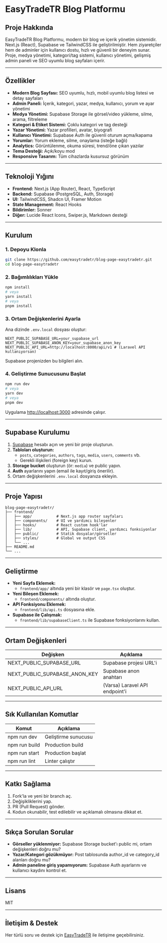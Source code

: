 # EasyTradeTR Blog Platformu

## Proje Hakkında

EasyTradeTR Blog Platformu, modern bir blog ve içerik yönetim sistemidir. Next.js (React), Supabase ve TailwindCSS ile geliştirilmiştir. Hem ziyaretçiler hem de adminler için kullanıcı dostu, hızlı ve güvenli bir deneyim sunar. Proje, medya yönetimi, kategori/tag sistemi, kullanıcı yönetimi, gelişmiş admin paneli ve SEO uyumlu blog sayfaları içerir.

---

## Özellikler

- **Modern Blog Sayfası:** SEO uyumlu, hızlı, mobil uyumlu blog listesi ve detay sayfaları
- **Admin Paneli:** İçerik, kategori, yazar, medya, kullanıcı, yorum ve ayar yönetimi
- **Medya Yönetimi:** Supabase Storage ile görsel/video yükleme, silme, arama, filtreleme
- **Kategori & Etiket Sistemi:** Çoklu kategori ve tag desteği
- **Yazar Yönetimi:** Yazar profilleri, avatar, biyografi
- **Kullanıcı Yönetimi:** Supabase Auth ile güvenli oturum açma/kapama
- **Yorumlar:** Yorum ekleme, silme, onaylama (isteğe bağlı)
- **Analytics:** Görüntülenme, okuma süresi, trend/öne çıkan yazılar
- **Tema Desteği:** Açık/koyu mod
- **Responsive Tasarım:** Tüm cihazlarda kusursuz görünüm

---

## Teknoloji Yığını

- **Frontend:** Next.js (App Router), React, TypeScript
- **Backend:** Supabase (PostgreSQL, Auth, Storage)
- **UI:** TailwindCSS, Shadcn UI, Framer Motion
- **State Management:** React Hooks
- **Bildirimler:** Sonner
- **Diğer:** Lucide React Icons, Swiper.js, Markdown desteği

---

## Kurulum

### 1. Depoyu Klonla
```bash
git clone https://github.com/easytradetr/blog-page-easytradetr.git
cd blog-page-easytradetr
```

### 2. Bağımlılıkları Yükle
```bash
npm install
# veya
yarn install
# veya
pnpm install
```

### 3. Ortam Değişkenlerini Ayarla
Ana dizinde `.env.local` dosyası oluştur:
```env
NEXT_PUBLIC_SUPABASE_URL=your_supabase_url
NEXT_PUBLIC_SUPABASE_ANON_KEY=your_supabase_anon_key
NEXT_PUBLIC_API_URL=http://localhost:8000/api/v1 # (Laravel API kullanıyorsan)
```
Supabase projenizden bu bilgileri alın.

### 4. Geliştirme Sunucusunu Başlat
```bash
npm run dev
# veya
yarn dev
# veya
pnpm dev
```

Uygulama [http://localhost:3000](http://localhost:3000) adresinde çalışır.

---

## Supabase Kurulumu

1. [Supabase](https://supabase.com/) hesabı açın ve yeni bir proje oluşturun.
2. **Tabloları oluşturun:**
   - `posts`, `categories`, `authors`, `tags`, `media`, `users`, `comments` vb.
   - Gerekli ilişkileri (foreign key) kurun.
3. **Storage bucket** oluşturun (ör: `media`) ve public yapın.
4. **Auth** ayarlarını yapın (email ile kayıt/giriş önerilir).
5. Ortam değişkenlerini `.env.local` dosyanıza ekleyin.

---

## Proje Yapısı

```
blog-page-easytradetr/
├── frontend/
│   ├── app/           # Next.js app router sayfaları
│   ├── components/    # UI ve yardımcı bileşenler
│   ├── hooks/         # React custom hook'lar
│   ├── lib/           # API, Supabase client, yardımcı fonksiyonlar
│   ├── public/        # Statik dosyalar/görseller
│   ├── styles/        # Global ve output CSS
│   └── ...
├── README.md
└── ...
```

---

## Geliştirme

- **Yeni Sayfa Eklemek:**
  - `frontend/app/` altında yeni bir klasör ve `page.tsx` oluştur.
- **Yeni Bileşen Eklemek:**
  - `frontend/components/` altında oluştur.
- **API Fonksiyonu Eklemek:**
  - `frontend/lib/api.ts` dosyasına ekle.
- **Supabase ile Çalışmak:**
  - `frontend/lib/supabaseClient.ts` ile Supabase fonksiyonlarını kullan.

---

## Ortam Değişkenleri

| Değişken                      | Açıklama                        |
|-------------------------------|---------------------------------|
| NEXT_PUBLIC_SUPABASE_URL      | Supabase projesi URL'i          |
| NEXT_PUBLIC_SUPABASE_ANON_KEY | Supabase anon anahtarı          |
| NEXT_PUBLIC_API_URL           | (Varsa) Laravel API endpoint'i  |

---

## Sık Kullanılan Komutlar

| Komut           | Açıklama                |
|-----------------|------------------------|
| npm run dev     | Geliştirme sunucusu    |
| npm run build   | Production build       |
| npm run start   | Production başlat      |
| npm run lint    | Linter çalıştır        |

---

## Katkı Sağlama

1. Fork'la ve yeni bir branch aç.
2. Değişikliklerini yap.
3. PR (Pull Request) gönder.
4. Kodun okunabilir, test edilebilir ve açıklamalı olmasına dikkat et.

---

## Sıkça Sorulan Sorular

- **Görseller yüklenmiyor:** Supabase Storage bucket'ı public mi, ortam değişkenleri doğru mu?
- **Yazar/Kategori gözükmüyor:** Post tablosunda author_id ve category_id alanları doğru mu?
- **Admin paneline giriş yapamıyorum:** Supabase Auth ayarlarını ve kullanıcı kaydını kontrol et.

---

## Lisans

MIT

---

## İletişim & Destek

Her türlü soru ve destek için [EasyTradeTR](mailto:destek@easytradetr.com) ile iletişime geçebilirsiniz. 